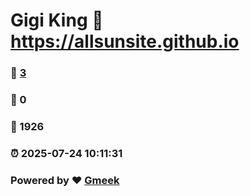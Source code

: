 # Gigi King :link: https://allsunsite.github.io 
### :page_facing_up: [3](https://allsunsite.github.io/tag.html) 
### :speech_balloon: 0 
### :hibiscus: 1926 
### :alarm_clock: 2025-07-24 10:11:31 
### Powered by :heart: [Gmeek](https://github.com/Meekdai/Gmeek)
